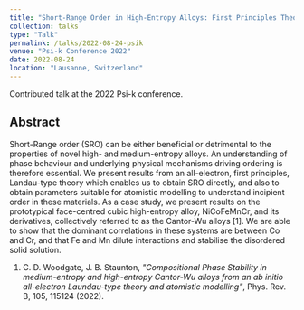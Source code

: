 ```yaml
---
title: "Short-Range Order in High-Entropy Alloys: First Principles Theory and Atomistic Modelling"
collection: talks
type: "Talk"
permalink: /talks/2022-08-24-psik
venue: "Psi-k Conference 2022"
date: 2022-08-24
location: "Lausanne, Switzerland"
---
```


Contributed talk at the 2022 Psi-k conference.

<h2>Abstract</h2>
Short-Range order (SRO) can be either beneficial or detrimental to the properties of novel high- and medium-entropy alloys. An understanding of phase behaviour and underlying physical mechanisms driving ordering is therefore essential. We present results from an all-electron, first principles, Landau-type theory which enables us to obtain SRO directly, and also to obtain parameters suitable for atomistic modelling to understand incipient order in these materials. As a case study, we present results on the prototypical face-centred cubic high-entropy alloy, NiCoFeMnCr, and its derivatives, collectively referred to as the Cantor-Wu alloys [1]. We are able to show that the dominant correlations in these systems are between Co and Cr, and that Fe and Mn dilute interactions and stabilise the disordered solid solution.

1. C. D. Woodgate, J. B. Staunton, <i>"Compositional Phase Stability in medium-entropy and high-entropy Cantor-Wu alloys from an ab initio all-electron Laundau-type theory and atomistic modelling"</i>, Phys. Rev. B, 105, 115124 (2022).
